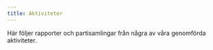 ```yaml
---
title: Aktiviteter
---
```

Här följer rapporter och partisamlingar från några av våra genomförda aktiviteter.
